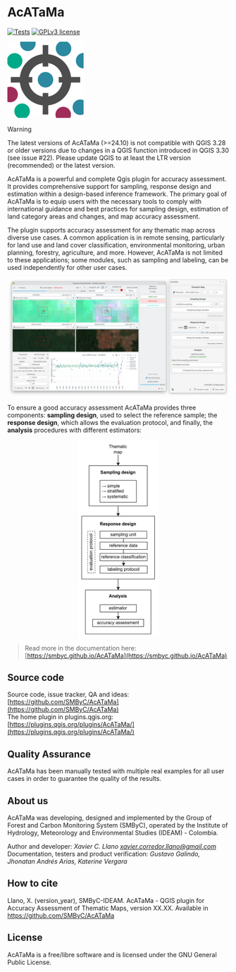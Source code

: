 # AcATaMa #

[![Tests](https://github.com/SMByC/AcATaMa/actions/workflows/tests.yml/badge.svg?branch=main)](https://github.com/SMByC/AcATaMa/actions/workflows/tests.yml)
[![GPLv3 license](https://img.shields.io/badge/License-GPLv3-blue.svg)](https://www.gnu.org/licenses/gpl-3.0.html)

![](icons/acatama.svg)

> [!WARNING]  
> The latest versions of AcATaMa (>=24.10) is not compatible with QGIS 3.28 or older versions due to changes in a QGIS 
> function introduced in QGIS 3.30 (see issue #22). Please update QGIS to at least the LTR version (recommended) or the 
> latest version.

AcATaMa is a powerful and complete Qgis plugin for accuracy assessment. It provides comprehensive support for sampling,
response design and estimation within a design-based inference framework. The primary goal of AcATaMa is to equip users
with the necessary tools to comply with international guidance and best practices for sampling design, estimation of
land category areas and changes, and map accuracy assessment.

The plugin supports accuracy assessment for any thematic map across diverse use cases. A common application is in
remote sensing, particularly for land use and land cover classification, environmental monitoring, urban planning,
forestry, agriculture, and more. However, AcATaMa is not limited to these applications; some modules, such as sampling
and labeling, can be used independently for other user cases.

![](docs/img/overview.webp)

To ensure a good accuracy assessment AcATaMa provides three components: **sampling design**, used to select the
reference sample; the **response design**, which allows the evaluation protocol, and finally, the **analysis**
procedures with different estimators:

<div align="center">
<img src="docs/img/process_overview.png" height="450px" style="margin: auto;display: block;">
</div>

> Read more in the documentation here: [https://smbyc.github.io/AcATaMa](https://smbyc.github.io/AcATaMa)

## Source code

Source code, issue tracker, QA and ideas:[https://github.com/SMByC/AcATaMa](https://github.com/SMByC/AcATaMa)  
The home plugin in
plugins.qgis.org: [https://plugins.qgis.org/plugins/AcATaMa/](https://plugins.qgis.org/plugins/AcATaMa/)

## Quality Assurance

AcATaMa has been manually tested with multiple real examples for all user cases in order to guarantee the quality of
the results.

## About us

AcATaMa was developing, designed and implemented by the Group of Forest and Carbon Monitoring System (SMByC), operated
by the Institute of Hydrology, Meteorology and Environmental Studies (IDEAM) - Colombia.

Author and developer: *Xavier C. Llano* *<xavier.corredor.llano@gmail.com>*  
Documentation, testers and product verification: *Gustavo Galindo, Jhonatan Andrés Arias, Katerine Vergara*

## How to cite

Llano, X. (version_year), SMByC-IDEAM. AcATaMa - QGIS plugin for Accuracy Assessment of Thematic Maps, version XX.XX.
Available in https://github.com/SMByC/AcATaMa

## License

AcATaMa is a free/libre software and is licensed under the GNU General Public License.
